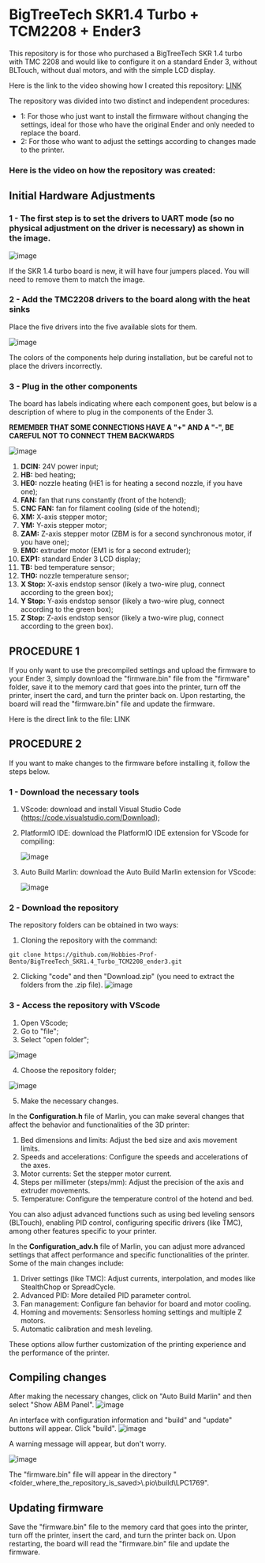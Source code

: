 # BigTreeTech SKR1.4 Turbo + TCM2208 + Ender3

This repository is for those who purchased a BigTreeTech SKR 1.4 turbo with TMC 2208 and would like to configure it on a standard Ender 3, without BLTouch, without dual motors, and with the simple LCD display.

Here is the link to the video showing how I created this repository: [LINK](https://youtu.be/OS1kGkM-TtE)

The repository was divided into two distinct and independent procedures:

- 1: For those who just want to install the firmware without changing the settings, ideal for those who have the original Ender and only needed to replace the board.
- 2: For those who want to adjust the settings according to changes made to the printer.

### Here is the video on how the repository was created:

## Initial Hardware Adjustments

### 1 - The first step is to set the drivers to UART mode (so no physical adjustment on the driver is necessary) as shown in the image.

![image](https://github.com/user-attachments/assets/cbe6c088-17b8-407b-bc51-223cabd694ad)

If the SKR 1.4 turbo board is new, it will have four jumpers placed. You will need to remove them to match the image.

### 2 - Add the TMC2208 drivers to the board along with the heat sinks

Place the five drivers into the five available slots for them.

![image](https://github.com/user-attachments/assets/93a567db-fc7c-425e-896f-0386e138d58b)

The colors of the components help during installation, but be careful not to place the drivers incorrectly.

### 3 - Plug in the other components

The board has labels indicating where each component goes, but below is a description of where to plug in the components of the Ender 3.

**REMEMBER THAT SOME CONNECTIONS HAVE A "+" AND A "-", BE CAREFUL NOT TO CONNECT THEM BACKWARDS**

![image](https://github.com/user-attachments/assets/dd5a70ec-325a-40c2-b003-b981ef68fd21)

1. **DCIN:** 24V power input;
2. **HB:** bed heating;
3. **HE0:** nozzle heating (HE1 is for heating a second nozzle, if you have one);
4. **FAN:** fan that runs constantly (front of the hotend);
5. **CNC FAN:** fan for filament cooling (side of the hotend);
6. **XM:** X-axis stepper motor;
7. **YM:** Y-axis stepper motor;
8. **ZAM:** Z-axis stepper motor (ZBM is for a second synchronous motor, if you have one);
9. **EM0:** extruder motor (EM1 is for a second extruder);
10. **EXP1:** standard Ender 3 LCD display;
11. **TB:** bed temperature sensor;
12. **TH0:** nozzle temperature sensor;
13. **X Stop:** X-axis endstop sensor (likely a two-wire plug, connect according to the green box);
14. **Y Stop:** Y-axis endstop sensor (likely a two-wire plug, connect according to the green box);
15. **Z Stop:** Z-axis endstop sensor (likely a two-wire plug, connect according to the green box).

## PROCEDURE 1

If you only want to use the precompiled settings and upload the firmware to your Ender 3, simply download the "firmware.bin" file from the "firmware" folder, save it to the memory card that goes into the printer, turn off the printer, insert the card, and turn the printer back on. Upon restarting, the board will read the "firmware.bin" file and update the firmware.

Here is the direct link to the file: LINK

## PROCEDURE 2

If you want to make changes to the firmware before installing it, follow the steps below.

### 1 - Download the necessary tools

1. VScode: download and install Visual Studio Code (https://code.visualstudio.com/Download);
2. PlatformIO IDE: download the PlatformIO IDE extension for VScode for compiling:

   ![image](https://github.com/user-attachments/assets/fe10a189-faae-440c-a83e-5abcf3756ce1)

4. Auto Build Marlin: download the Auto Build Marlin extension for VScode:

   ![image](https://github.com/user-attachments/assets/666de9ba-0901-4790-934d-7875fb20f3a8)

### 2 - Download the repository

The repository folders can be obtained in two ways:

1. Cloning the repository with the command: 
```
git clone https://github.com/Hobbies-Prof-Bento/BigTreeTech_SKR1.4_Turbo_TCM2208_ender3.git
```
2. Clicking "code" and then "Download.zip" (you need to extract the folders from the .zip file).
   ![image](https://github.com/user-attachments/assets/61a8a87b-6484-40d9-8dca-fedeffe9ad2f)

### 3 - Access the repository with VScode

1. Open VScode;
2. Go to "file";
3. Select "open folder";

![image](https://github.com/user-attachments/assets/f0d4651c-0e71-438b-ba36-bb2b53f5486e)
   
4. Choose the repository folder;

![image](https://github.com/user-attachments/assets/34a8b618-ea2a-4c3b-8195-6dded08b444a)

5. Make the necessary changes.

In the **Configuration.h** file of Marlin, you can make several changes that affect the behavior and functionalities of the 3D printer:

1. Bed dimensions and limits: Adjust the bed size and axis movement limits.
2. Speeds and accelerations: Configure the speeds and accelerations of the axes.
3. Motor currents: Set the stepper motor current.
4. Steps per millimeter (steps/mm): Adjust the precision of the axis and extruder movements.
5. Temperature: Configure the temperature control of the hotend and bed.

You can also adjust advanced functions such as using bed leveling sensors (BLTouch), enabling PID control, configuring specific drivers (like TMC), among other features specific to your printer.

In the **Configuration_adv.h** file of Marlin, you can adjust more advanced settings that affect performance and specific functionalities of the printer. Some of the main changes include:

1. Driver settings (like TMC): Adjust currents, interpolation, and modes like StealthChop or SpreadCycle.
2. Advanced PID: More detailed PID parameter control.
3. Fan management: Configure fan behavior for board and motor cooling.
4. Homing and movements: Sensorless homing settings and multiple Z motors.
5. Automatic calibration and mesh leveling.

These options allow further customization of the printing experience and the performance of the printer.

## Compiling changes

After making the necessary changes, click on "Auto Build Marlin" and then select "Show ABM Panel".
![image](https://github.com/user-attachments/assets/2dfd7b6c-cdab-4837-94c6-1a3dffa1e7e7)

An interface with configuration information and "build" and "update" buttons will appear. Click "build".
![image](https://github.com/user-attachments/assets/c25e484c-b175-4fc6-91b5-8335c21b6e23)

A warning message will appear, but don't worry.

![image](https://github.com/user-attachments/assets/26c612f3-5c9b-4386-b61f-274f7f730e0a)

The "firmware.bin" file will appear in the directory "<folder_where_the_repository_is_saved>\\.pio\\build\\LPC1769".

## Updating firmware

Save the "firmware.bin" file to the memory card that goes into the printer, turn off the printer, insert the card, and turn the printer back on. Upon restarting, the board will read the "firmware.bin" file and update the firmware.
